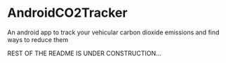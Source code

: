 # AndroidCO2Tracker
An android app to track your vehicular carbon dioxide emissions and find ways to reduce them

REST OF THE README IS UNDER CONSTRUCTION...
